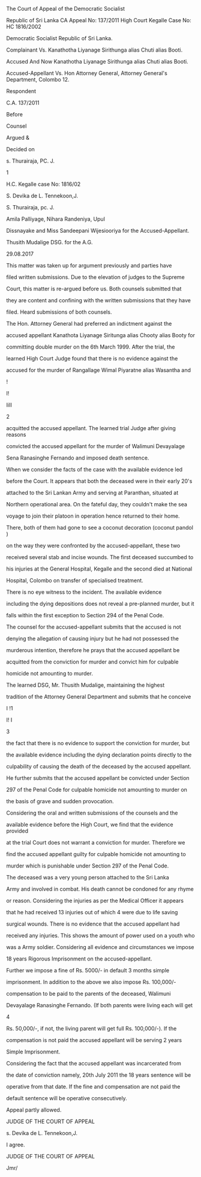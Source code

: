 The Court of Appeal of the Democratic Socialist

Republic of Sri Lanka CA Appeal No: 137/2011 High Court Kegalle Case No: HC 1816/2002

Democratic Socialist Republic of Sri Lanka.

Complainant Vs. Kanathotha Liyanage Sirithunga alias Chuti alias Booti.

Accused And Now Kanathotha Liyanage Sirithunga alias Chuti alias Booti.

Accused-Appellant Vs. Hon Attorney General, Attorney General's Department, Colombo 12.

Respondent

C.A. 137/2011

Before

Counsel

Argued &

Decided on

s. Thurairaja, PC. J.

1

H.C. Kegalle case No: 1816/02

S. Devika de L. Tennekoon,J.

S. Thurairaja, pc. J.

Amila Palliyage, Nihara Randeniya, Upul

Dissnayake and Miss Sandeepani Wijesiooriya for the Accused-Appellant.

Thusith Mudalige DSG. for the A.G.

29.08.2017

This matter was taken up for argument previously and parties have

filed written submissions. Due to the elevation of judges to the Supreme

Court, this matter is re-argued before us. Both counsels submitted that

they are content and confining with the written submissions that they have

filed. Heard submissions of both counsels.

The Hon. Attorney General had preferred an indictment against the

accused appellant Kanathota Liyanage Siritunga alias Chooty alias Booty for

committing double murder on the 6th March 1999. After the trial, the

learned High Court Judge found that there is no evidence against the

accused for the murder of Rangallage Wimal Piyaratne alias Wasantha and

!

l!

IiII

2

acquitted the accused appellant. The learned trial Judge after giving reasons

convicted the accused appellant for the murder of Walimuni Devayalage

Sena Ranasinghe Fernando and imposed death sentence.

When we consider the facts of the case with the available evidence led

before the Court. It appears that both the deceased were in their early 20's

attached to the Sri Lankan Army and serving at Paranthan, situated at

Northern operational area. On the fateful day, they couldn't make the sea

voyage to join their platoon in operation hence returned to their home.

There, both of them had gone to see a coconut decoration (coconut pandol )

on the way they were confronted by the accused-appellant, these two

received several stab and incise wounds. The first deceased succumbed to

his injuries at the General Hospital, Kegalle and the second died at National

Hospital, Colombo on transfer of specialised treatment.

There is no eye witness to the incident. The available evidence

including the dying depositions does not reveal a pre-planned murder, but it

falls within the first exception to Section 294 of the Penal Code.

The counsel for the accused-appellant submits that the accused is not

denying the allegation of causing injury but he had not possessed the

murderous intention, therefore he prays that the accused appellant be

acquitted from the conviction for murder and convict him for culpable

homicide not amounting to murder.

The learned DSG, Mr. Thusith Mudalige, maintaining the highest

tradition of the Attorney General Department and submits that he conceive

I !1

I! I

3

the fact that there is no evidence to support the conviction for murder, but

the available evidence including the dying declaration points directly to the

culpability of causing the death of the deceased by the accused appellant.

He further submits that the accused appellant be convicted under Section

297 of the Penal Code for culpable homicide not amounting to murder on

the basis of grave and sudden provocation.

Considering the oral and written submissions of the counsels and the

available evidence before the High Court, we find that the evidence provided

at the trial Court does not warrant a conviction for murder. Therefore we

find the accused appellant guilty for culpable homicide not amounting to

murder which is punishable under Section 297 of the Penal Code.

The deceased was a very young person attached to the Sri Lanka

Army and involved in combat. His death cannot be condoned for any rhyme

or reason. Considering the injuries as per the Medical Officer it appears

that he had received 13 injuries out of which 4 were due to life saving

surgical wounds. There is no evidence that the accused appellant had

received any injuries. This shows the amount of power used on a youth who

was a Army soldier. Considering all evidence and circumstances we impose

18 years Rigorous Imprisonment on the accused-appellant.

Further we impose a fine of Rs. 5000/- in default 3 months simple

imprisonment. In addition to the above we also impose Rs. 100,000/-

compensation to be paid to the parents of the deceased, Walimuni

Devayalage Ranasinghe Fernando. (If both parents were living each will get

4

Rs. 50,000/-, if not, the living parent will get full Rs. 100,000/-). If the

compensation is not paid the accused appellant will be serving 2 years

Simple Imprisonment.

Considering the fact that the accused appellant was incarcerated from

the date of conviction namely, 20th July 2011 the 18 years sentence will be

operative from that date. If the fine and compensation are not paid the

default sentence will be operative consecutively.

Appeal partly allowed.

JUDGE OF THE COURT OF APPEAL

s. Devika de L. Tennekoon,J.

I agree.

JUDGE OF THE COURT OF APPEAL

Jmr/